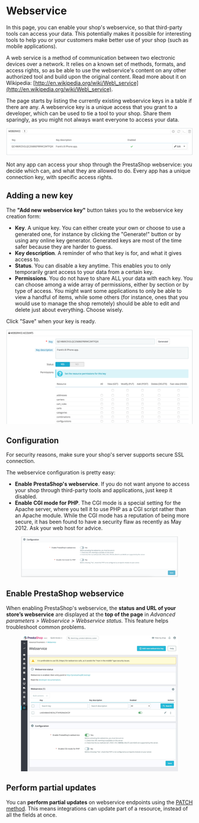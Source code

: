 # Webservice

In this page, you can enable your shop's webservice, so that third-party tools can access your data. This potentially makes it possible for interesting tools to help you or your customers make better use of your shop (such as mobile applications).

A web service is a method of communication between two electronic devices over a network. It relies on a known set of methods, formats, and access rights, so as be able to use the webservice's content on any other authorized tool and build upon the original content. Read more about it on Wikipedia: [http://en.wikipedia.org/wiki/Web\_service](http://en.wikipedia.org/wiki/Web\_service).

The page starts by listing the currently existing webservice keys in a table if there are any. A webservice key is a unique access that you grant to a developer, which can be used to tie a tool to your shop. Share them sparingly, as you might not always want everyone to access your data.

![](<../../../.gitbook/assets/43417629 (4) (4).png>)

Not any app can access your shop through the PrestaShop webservice: you decide which can, and what they are allowed to do. Every app has a unique connection key, with specific access rights.

## Adding a new key <a href="#webservice-addinganewkey" id="webservice-addinganewkey"></a>

The **"Add new webservice key"** button takes you to the webservice key creation form:

* **Key**. A unique key. You can either create your own or choose to use a generated one, for instance by clicking the "Generate!" button or by using any online key generator. Generated keys are most of the time safer because they are harder to guess.
* **Key description**. A reminder of who that key is for, and what it gives access to.
* **Status**. You can disable a key anytime. This enables you to only temporarily grant access to your data from a certain key.
* **Permissions**. You do not have to share ALL your data with each key. You can choose among a wide array of permissions, either by section or by type of access. You might want some applications to only be able to view a handful of items, while some others (for instance, ones that you would use to manage the shop remotely) should be able to edit and delete just about everything. Choose wisely.

Click "Save" when your key is ready.

![](<../../../.gitbook/assets/43417631 (4) (4) (4).png>)

## Configuration <a href="#webservice-configuration" id="webservice-configuration"></a>

For security reasons, make sure your shop's server supports secure SSL connection.

The webservice configuration is pretty easy:

* **Enable PrestaShop's webservice**. If you do not want anyone to access your shop through third-party tools and applications, just keep it disabled.
* **Enable CGI mode for PHP**. The CGI mode is a special setting for the Apache server, where you tell it to use PHP as a CGI script rather than an Apache module. While the CGI mode has a reputation of being more secure, it has been found to have a security flaw as recently as May 2012. Ask your web host for advice.

<figure><img src="../../../.gitbook/assets/image (56).png" alt=""><figcaption></figcaption></figure>

## Enable PrestaShop webservice <a href="#webservice-configuration" id="webservice-configuration"></a>

When enabling PrestaShop's webservice, the **status and URL of your store’s webservice** are displayed at the **top of the page** in _Advanced parameters > Webservice > Webservice status._ This feature helps troubleshoot common problems.

<figure><img src="../../../.gitbook/assets/image (90).png" alt=""><figcaption></figcaption></figure>

## Perform partial updates <a href="#webservice-configuration" id="webservice-configuration"></a>

You can **perform partial updates** on webservice endpoints using the [PATCH method](https://en.wikipedia.org/wiki/PATCH\_\(HTTP\)). This means integrations can update part of a resource, instead of all the fields at once.
